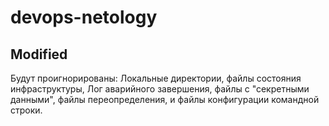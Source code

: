 # devops-netology

## Modified

Будут проигнорированы:
	Локальные директории, файлы состояния инфраструктуры, Лог аварийного завершения, файлы с "секретными данными", 
	файлы переопределения, и файлы конфигурации командной строки.
